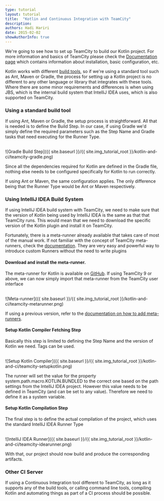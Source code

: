 ```yaml
---
type: tutorial
layout: tutorial
title:  "Kotlin and Continuous Integration with TeamCity"
description:
authors: Hadi Hariri
date: 2015-02-02
showAuthorInfo: true
---
```

We're going to see how to set up TeamCity to build our Kotlin project. For more information and basics of TeamCity please check the [Documentation page](https://www.jetbrains.com/teamcity/documentation/)
which contains information about installation, basic configuration, etc.

Kotlin works with different [build tools](build-tools.html), so if we're using a standard tool such as Ant, Maven or Gradle, the process for setting up a Kotlin
project is no different to any other language or library that integrates with these tools. Where there are some minor requirements and differences is when using JBS, which
is the internal build system that IntelliJ IDEA uses, which is also supported on TeamCity.

### Using a standard build tool
If using Ant, Maven or Gradle, the setup process is straightforward. All that is needed is to define the Build Step. In our case, if using Gradle
we'd simply define the required parameters such as the Step Name and Gradle tasks that need executing for the Runner Type.

<br/>
![Gradle Build Step]({{ site.baseurl }}/{{ site.img_tutorial_root }}/kotlin-and-ci/teamcity-gradle.png)
<br/>

Since all the dependencies required for Kotlin are defined in the Gradle file, nothing else needs to be configured specifically for Kotlin to run correctly.

If using Ant or Maven, the same configuration applies. The only difference being that the Runner Type would be Ant or Maven respectively.

### Using IntelliJ IDEA Build System
If using IntelliJ IDEA build system with TeamCity, we need to make sure that the version of Kotlin being used by IntelliJ IDEA is the same as that that TeamCity
runs. This would mean that we need to download the specific version of the Kotlin plugin and install it on TeamCity.

Fortunately, there is a meta-runner already available that takes care of most of the manual work. If not familiar with the concept of TeamCity meta-runners, check the
[documentation](https://confluence.jetbrains.com/display/TCD9/Working+with+Meta-Runner). They are very easy and powerful way to introduce custom Runners without the need to
write plugins

#### Download and install the meta-runner.
The meta-runner for Kotlin is available on [GitHub](https://github.com/jonnyzzz/Kotlin.TeamCity). If using TeamCity 9 or above, we can now simply import that meta-runner
from the TeamCity user interface

<br/>
![Meta-runner]({{ site.baseurl }}/{{ site.img_tutorial_root }}/kotlin-and-ci/teamcity-metarunner.png)
<br/>

If using a previous version, refer to the [documentation on how to add meta-runners](https://confluence.jetbrains.com/display/TCD9/Working+with+Meta-Runner).

#### Setup Kotlin Compiler Fetching Step
Basically this step is limited to defining the Step Name and the version of Kotlin we need. Tags can be used.

<br/>
![Setup Kotlin Compiler]({{ site.baseurl }}/{{ site.img_tutorial_root }}/kotlin-and-ci/teamcity-setupkotlin.png)
<br/>

The runner will set the value for the property system.path.macro.KOTLIN.BUNDLED to the correct one based on the path settings from the IntelliJ IDEA project. However
this value needs to be defined in TeamCity (and can be set to any value). Therefore we need to define it as a system variable.

#### Setup Kotlin Compilation Step
The final step is to define the actual compilation of the project, which uses the standard IntelliJ IDEA Runner Type

<br/>
![IntelliJ IDEA Runner]({{ site.baseurl }}/{{ site.img_tutorial_root }}/kotlin-and-ci/teamcity-idearunner.png)
<br/>


With that, our project should now build and produce the corresponding artifacts.

### Other CI Server
If using a Continuous Integration tool different to TeamCity, as long as it supports any of the build tools, or calling command line tools, compiling Kotlin and automating things
as part of a CI process should be possible.


